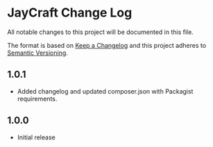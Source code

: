# JayCraft Change Log

All notable changes to this project will be documented in this file.

The format is based on [Keep a Changelog](http://keepachangelog.com/) and this project adheres to [Semantic Versioning](http://semver.org/).

## 1.0.1

- Added changelog and updated composer.json with Packagist requirements.

## 1.0.0

- Initial release